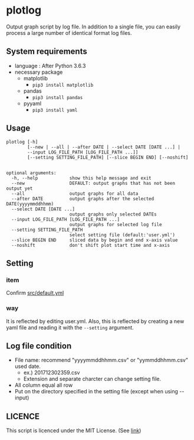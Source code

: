 plotlog
===
Output graph script by log file.
In addition to a single file,
you can easily process a large number of identical format log files.



## System requirements
- language : After Python 3.6.3
- necessary package
    - matplotlib
        - `pip3 install matplotlib`
    - pandas
        - `pip3 install pandas`
    - pyyaml
        - `pip3 install yaml`

## Usage
```
plotlog [-h]
        [--new | --all | --after DATE | --select DATE [DATE ...] |
        --input LOG_FILE_PATH [LOG_FILE_PATH ...]]
        [--setting SETTING_FILE_PATH] [--slice BEGIN END] [--noshift]


optional arguments:
  -h, --help            show this help message and exit
  --new                 DEFAULT: output graphs that has not been output yet
  --all                 output graphs for all data
  --after DATE          output graphs after the selected DATE(yyyymmddhhmm)
  --select DATE [DATE ...]
                        output graphs only selected DATEs
  --input LOG_FILE_PATH [LOG_FILE_PATH ...]
                        output graphs for selected log file
  --setting SETTING_FILE_PATH
                        select setting file (default:'user.yml')
  --slice BEGIN END     sliced data by begin and end x-axis value
  --noshift             don't shift plot start time and x-axis
```

## Setting
### item
Confirm [src/default.yml](https://github.com/s-naoya/plotlog/blob/master/src/default.yml)

### way
It is reflected by editing user.yml.
Also, this is reflected by creating a new yaml file and reading it with the `--setting` argument.


## Log file condition
- File name: recommend "yyyymmddhhmm.csv" or "yymmddhhmm.csv" used date.
    - ex.) 201712302359.csv
    - Extension and separate charcter can change setting file.
- All column equal all row
- Put on the directory specified in the setting file (except when using --input)

## LICENCE
This script is licenced under the MIT License. (See [link](https://github.com/s-naoya/plotlog/blob/master/LICENSE))
